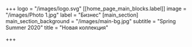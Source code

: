 +++
logo = "/images/logo.svg"
[[home_page_main_blocks.label]]
image = "/images/Photo 1.jpg"
label = "Бизнес"
[main_section]
main_section_background = "/images/main-bg.jpg"
subtitle = "Spring Summer 2020"
title = "Новая коллекция"

+++

